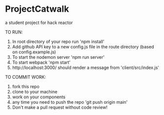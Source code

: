 # ProjectCatwalk
a student project for hack reactor

TO RUN: 
1) In root directory of your repo run 'npm install'
2) Add github API key to a new config.js file in the route directory (based on config.example.js)
3) To start the nodemon server 'npm run server'
4) To start webpack 'npm start'
5) http://localhost:3000/ should render a message from 'client/src/index.js'


TO COMMIT WORK:
1) fork this repo
2) clone to your machine
3) work on your components
4) any time you need to push the repo 'git push origin main' 
5) Don't make a pull request without code review!
